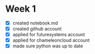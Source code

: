 # Week 1

- [x] created notebook.md
- [x] created github account
- [x] applied for futuresystems account
- [x] applied for chameleoncloud account
- [x] made sure python was up to date

